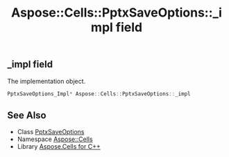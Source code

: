 ﻿---
title: Aspose::Cells::PptxSaveOptions::_impl field
linktitle: _impl
second_title: Aspose.Cells for C++ API Reference
description: 'Aspose::Cells::PptxSaveOptions::_impl field. The implementation object in C++.'
type: docs
weight: 1200
url: /cpp/aspose.cells/pptxsaveoptions/_impl/
---
## _impl field


The implementation object.

```cpp
PptxSaveOptions_Impl* Aspose::Cells::PptxSaveOptions::_impl
```

## See Also

* Class [PptxSaveOptions](../)
* Namespace [Aspose::Cells](../../)
* Library [Aspose.Cells for C++](../../../)
